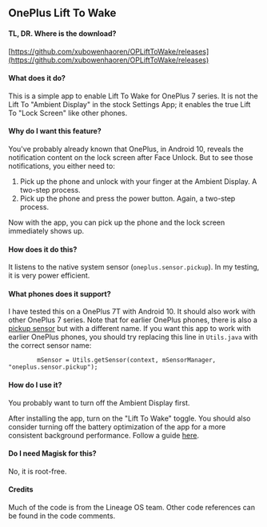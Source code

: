 ## OnePlus Lift To Wake

#### TL, DR. Where is the download?

[https://github.com/xubowenhaoren/OPLiftToWake/releases](https://github.com/xubowenhaoren/OPLiftToWake/releases)

#### What does it do?

This is a simple app to enable Lift To Wake for OnePlus 7 series.
It is not the Lift To "Ambient Display" in the stock Settings App; it enables the true Lift To "Lock Screen" like other phones.

#### Why do I want this feature?

You've probably already known that OnePlus, in Android 10, reveals the notification content on the lock screen after Face Unlock.
But to see those notifications, you either need to:

1. Pick up the phone and unlock with your finger at the Ambient Display. A two-step process.
2. Pick up the phone and press the power button. Again, a two-step process.

Now with the app, you can pick up the phone and the lock screen immediately shows up.

#### How does it do this?

It listens to the native system sensor (`oneplus.sensor.pickup`). In my testing, it is very power efficient.

#### What phones does it support?

I have tested this on a OnePlus 7T with Android 10. It should also work with other OnePlus 7 series.
Note that for earlier OnePlus phones, there is also a [pickup sensor](http://stools.gleamolabs.com/sensors/devices/227) but with a different name.
If you want this app to work with earlier OnePlus phones, you should try replacing this line in `Utils.java` with the correct sensor name:

```
        mSensor = Utils.getSensor(context, mSensorManager, "oneplus.sensor.pickup");
```

#### How do I use it?

You probably want to turn off the Ambient Display first.

After installing the app, turn on the "Lift To Wake" toggle.
You should also consider turning off the battery optimization of the app for a more consistent background performance.
Follow a guide [here](http://nine-faq.9folders.com/articles/11588-how-to-turn-off-battery-optimization-on-the-oneplus).

#### Do I need Magisk for this?

No, it is root-free.

#### Credits

Much of the code is from the Lineage OS team.
Other code references can be found in the code comments.





